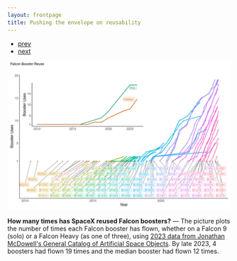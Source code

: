 ```yaml
---
layout: frontpage
title: Pushing the envelope on reusability
---
```


<div class="navbar">
  <div class="navbar-inner">
      <ul class="nav">
          <li><a href="launch_summary.html">prev</a></li>
          <li><a href="yearly_sat_hhi_leo.html">next</a></li>
      </ul>
  </div>
</div> 

![A History of Falcon Booster Reuse](../../assets/bigpublpics/falcon-reuse.jpg)

**How many times has SpaceX reused Falcon boosters?** &mdash; The picture plots the number of times each Falcon booster has flown, whether on a Falcon 9 (solo) or a Falcon Heavy (as one of three), using [2023 data from Jonathan McDowell's General Catalog of Artificial Space Objects](https://planet4589.org/space/gcat/). By late 2023, 4 boosters had flown 19 times and the median booster had flown 12 times.